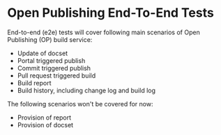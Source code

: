 Open Publishing End-To-End Tests
=================================
End-to-end (e2e) tests will cover following main scenarios of Open Publishing (OP) build service:
 
- Update of docset
- Portal triggered publish
- Commit triggered publish
- Pull request triggered build
- Build report
- Build history, including change log and build log

The following scenarios won't be covered for now:

- Provision of report
- Provision of docset
